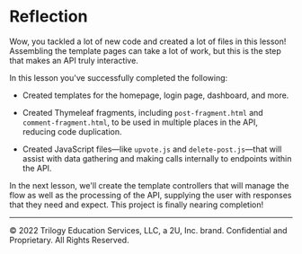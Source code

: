 # Reflection

Wow, you tackled a lot of new code and created a lot of files in this lesson! Assembling the template pages can take a lot of work, but this is the step that makes an API truly interactive.

In this lesson you've successfully completed the following:

* Created templates for the homepage, login page, dashboard, and more.

* Created Thymeleaf fragments, including `post-fragment.html` and `comment-fragment.html`, to be used in multiple places in the API, reducing code duplication.

* Created JavaScript files—like `upvote.js` and `delete-post.js`—that will assist with data gathering and making calls internally to endpoints within the API.

In the next lesson, we'll create the template controllers that will manage the flow as well as the processing of the API, supplying the user with responses that they need and expect. This project is finally nearing completion!

---
© 2022 Trilogy Education Services, LLC, a 2U, Inc. brand. Confidential and Proprietary. All Rights Reserved.